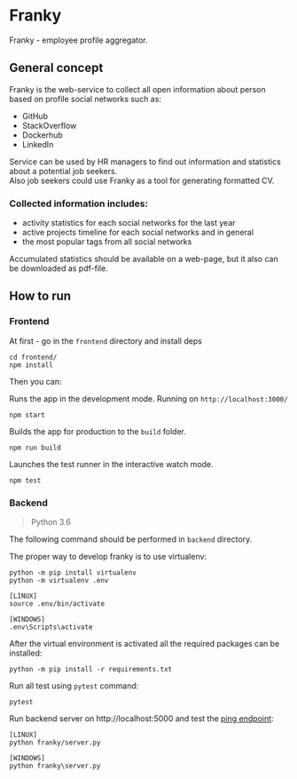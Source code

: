 # Franky
Franky - employee profile aggregator.

## General concept
Franky is the web-service to collect all open information about person 
based on profile social networks such as:
* GitHub
* StackOverflow
* Dockerhub
* LinkedIn

Service can be used by HR managers to find out information and 
statistics about a potential job seekers.  
Also job seekers could use Franky as a tool for generating formatted CV.
 
### Collected information includes:
* activity statistics for each social networks for the last year
* active projects timeline for each social networks and in general
* the most popular tags from all social networks

Accumulated statistics should be available on a web-page, but it also 
can be downloaded as pdf-file.

## How to run

### Frontend

At first - go in the `frontend` directory and install deps

    cd frontend/
    npm install

Then you can:

Runs the app in the development mode. Running on `http://localhost:3000/`
    
    npm start

Builds the app for production to the `build` folder.

    npm run build

Launches the test runner in the interactive watch mode.

    npm test

### Backend

> Python 3.6

The following command should be performed in `backend` directory.

The proper way to develop franky is to use virtualenv:

    python -m pip install virtualenv
    python -m virtualenv .env
    
    [LINUX]
    source .env/bin/activate
    
    [WINDOWS]
    .env\Scripts\activate

After the virtual environment is activated all the required packages can be installed:

    python -m pip install -r requirements.txt
    
Run all test using `pytest` command:

    pytest

Run backend server on http://localhost:5000 and test the [ping endpoint](http://localhost:5000/ping):

    [LINUX]
    python franky/server.py
    
    [WINDOWS]
    python franky\server.py
